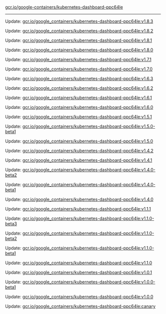 [gcr.io/google-containers/kubernetes-dashboard-ppc64le](https://hub.docker.com/r/cruse/kubernetes-dashboard-ppc64le/tags/) 

----
Update: [gcr.io/google_containers/kubernetes-dashboard-ppc64le:v1.8.3](https://hub.docker.com/r/cruse/kubernetes-dashboard-ppc64le/tags/)

Update: [gcr.io/google_containers/kubernetes-dashboard-ppc64le:v1.8.2](https://hub.docker.com/r/cruse/kubernetes-dashboard-ppc64le/tags/)

Update: [gcr.io/google_containers/kubernetes-dashboard-ppc64le:v1.8.1](https://hub.docker.com/r/cruse/kubernetes-dashboard-ppc64le/tags/)

Update: [gcr.io/google_containers/kubernetes-dashboard-ppc64le:v1.8.0](https://hub.docker.com/r/cruse/kubernetes-dashboard-ppc64le/tags/)

Update: [gcr.io/google_containers/kubernetes-dashboard-ppc64le:v1.7.1](https://hub.docker.com/r/cruse/kubernetes-dashboard-ppc64le/tags/)

Update: [gcr.io/google_containers/kubernetes-dashboard-ppc64le:v1.7.0](https://hub.docker.com/r/cruse/kubernetes-dashboard-ppc64le/tags/)

Update: [gcr.io/google_containers/kubernetes-dashboard-ppc64le:v1.6.3](https://hub.docker.com/r/cruse/kubernetes-dashboard-ppc64le/tags/)

Update: [gcr.io/google_containers/kubernetes-dashboard-ppc64le:v1.6.2](https://hub.docker.com/r/cruse/kubernetes-dashboard-ppc64le/tags/)

Update: [gcr.io/google_containers/kubernetes-dashboard-ppc64le:v1.6.1](https://hub.docker.com/r/cruse/kubernetes-dashboard-ppc64le/tags/)

Update: [gcr.io/google_containers/kubernetes-dashboard-ppc64le:v1.6.0](https://hub.docker.com/r/cruse/kubernetes-dashboard-ppc64le/tags/)

Update: [gcr.io/google_containers/kubernetes-dashboard-ppc64le:v1.5.1](https://hub.docker.com/r/cruse/kubernetes-dashboard-ppc64le/tags/)

Update: [gcr.io/google_containers/kubernetes-dashboard-ppc64le:v1.5.0-beta1](https://hub.docker.com/r/cruse/kubernetes-dashboard-ppc64le/tags/)

Update: [gcr.io/google_containers/kubernetes-dashboard-ppc64le:v1.5.0](https://hub.docker.com/r/cruse/kubernetes-dashboard-ppc64le/tags/)

Update: [gcr.io/google_containers/kubernetes-dashboard-ppc64le:v1.4.2](https://hub.docker.com/r/cruse/kubernetes-dashboard-ppc64le/tags/)

Update: [gcr.io/google_containers/kubernetes-dashboard-ppc64le:v1.4.1](https://hub.docker.com/r/cruse/kubernetes-dashboard-ppc64le/tags/)

Update: [gcr.io/google_containers/kubernetes-dashboard-ppc64le:v1.4.0-beta2](https://hub.docker.com/r/cruse/kubernetes-dashboard-ppc64le/tags/)

Update: [gcr.io/google_containers/kubernetes-dashboard-ppc64le:v1.4.0-beta1](https://hub.docker.com/r/cruse/kubernetes-dashboard-ppc64le/tags/)

Update: [gcr.io/google_containers/kubernetes-dashboard-ppc64le:v1.4.0](https://hub.docker.com/r/cruse/kubernetes-dashboard-ppc64le/tags/)

Update: [gcr.io/google_containers/kubernetes-dashboard-ppc64le:v1.1.1](https://hub.docker.com/r/cruse/kubernetes-dashboard-ppc64le/tags/)

Update: [gcr.io/google_containers/kubernetes-dashboard-ppc64le:v1.1.0-beta3](https://hub.docker.com/r/cruse/kubernetes-dashboard-ppc64le/tags/)

Update: [gcr.io/google_containers/kubernetes-dashboard-ppc64le:v1.1.0-beta2](https://hub.docker.com/r/cruse/kubernetes-dashboard-ppc64le/tags/)

Update: [gcr.io/google_containers/kubernetes-dashboard-ppc64le:v1.1.0-beta1](https://hub.docker.com/r/cruse/kubernetes-dashboard-ppc64le/tags/)

Update: [gcr.io/google_containers/kubernetes-dashboard-ppc64le:v1.1.0](https://hub.docker.com/r/cruse/kubernetes-dashboard-ppc64le/tags/)

Update: [gcr.io/google_containers/kubernetes-dashboard-ppc64le:v1.0.1](https://hub.docker.com/r/cruse/kubernetes-dashboard-ppc64le/tags/)

Update: [gcr.io/google_containers/kubernetes-dashboard-ppc64le:v1.0.0-beta1](https://hub.docker.com/r/cruse/kubernetes-dashboard-ppc64le/tags/)

Update: [gcr.io/google_containers/kubernetes-dashboard-ppc64le:v1.0.0](https://hub.docker.com/r/cruse/kubernetes-dashboard-ppc64le/tags/)

Update: [gcr.io/google_containers/kubernetes-dashboard-ppc64le:canary](https://hub.docker.com/r/cruse/kubernetes-dashboard-ppc64le/tags/)

